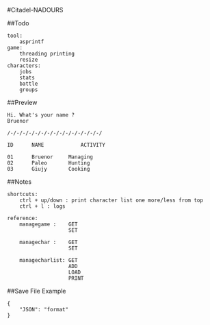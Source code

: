 #Citadel-NADOURS

##Todo

```
tool:
	asprintf
game:
	threading printing
	resize
characters:
	jobs
	stats
	battle
	groups

```

##Preview

```
Hi. What's your name ?
Bruenor

/-/-/-/-/-/-/-/-/-/-/-/-/-/-/-/

ID		NAME			ACTIVITY

01		Bruenor		Managing
02		Paleo		Hunting
03		Giujy		Cooking

```
##Notes

```
shortcuts:
	ctrl + up/down : print character list one more/less from top
	ctrl + l : logs
```
```
reference:
	managegame :    GET
					SET

	managechar :    GET
					SET

	managecharlist: GET
					ADD
					LOAD
					PRINT
```
##Save File Example

```
{
	"JSON": "format"
}
```
